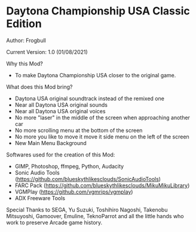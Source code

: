 Daytona Championship USA Classic Edition
========================================

Author: Frogbull

Current Version: 1.0 (01/08/2021)

Why this Mod?
- To make Daytona Championship USA closer to the original game.

What does this Mod bring?
- Daytona USA original soundtrack instead of the remixed one
- Near all Daytona USA original sounds
- Near all Daytona USA original voices
- No more "laser" in the middle of the screen when approaching another car
- No more scrolling menu at the bottom of the screen
- No more you like to move it move it side menu on the left of the screen
- New Main Menu Background

Softwares used for the creation of this Mod:
- GIMP, Photoshop, ffmpeg, Python, Audacity
- Sonic Audio Tools (https://github.com/blueskythlikesclouds/SonicAudioTools)
- FARC Pack (https://github.com/blueskythlikesclouds/MikuMikuLibrary)
- VGMPlay (https://github.com/vgmrips/vgmplay)
- ADX Freeware Tools

Special Thanks to SEGA, Yu Suzuki, Toshihiro Nagoshi, Takenobu Mitsuyoshi, Gamoover, Emuline, TeknoParrot and all the little hands who work to preserve Arcade game history.
